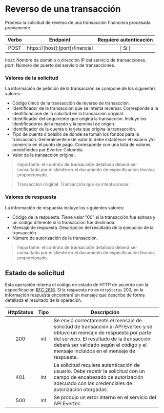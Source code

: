 # Reverso de una transacción

Procesa la solicitud de reverso de una transacción financiera procesada previamente.

| Verbo | Endpoint                                      | Requiere autenticación |
| :---: | --------------------------------------------- | :--------------------: |
| POST  | https://[host]:[port]/financial |          [ Si ]           |

*host*: Nombre de dominio o dirección IP del servicio de transacciones.  
*port*: Número del puerto del servicio de transacciones.

### Valores de la solicitud

La información de petición de la transacción se compone de los siguientes valores:

* Código único de la transacción de reverso de transacción.
* Identificador de la transacción que se intenta reversar. Corresponde a la identificacióne de la solicitud en la transacción original.
* Identificador del adquiriente que origina la transacción. Incluye los identificadores del almacén y la terminal de origen.
* Identificador de la cuenta o tarjeta que origina la transacción.
* Tipo de cuenta o bolsillo de donde se toman los fondos para la transacción. Generalmente este valor lo debe establecer el usuario y/o comercio en el punto de pago. Corresponde con una lista de valores predefinidos por Evertec Colombia.
* Valor de la transacción original.

>Importante: el contrato de transacción detallado deberá ser consultado por el cliente en el documento de especificación técnica proporcionado.

> Transacción original: Transacción que se intenta anular.

### Valores de respuesta

La información de respuesta incluye los siguientes valores:  
* Código de la respuesta. Tiene valor "00" si la transacción fue exitosa y un código diferente si la transacción fue declinada.
* Mensaje de respuesta. Descripción del resultado de la ejecución de la transacción.
* Número de autorización de la transacción.

>Importante: el contrato de transacción detallado deberá ser consultado por el cliente en el documento de especificación técnica proporcionado.

## Estado de solicitud

Esta operación retorna el código de estado de HTTP de acuerdo con la especificación [RFC 2616](https://www.w3.org/Protocols/rfc2616/rfc2616-sec10.html). Si la respuesta no es `HttpStatus` 200, en la información respuesta encontrará un mensaje que describe de forma detallada el resultado de la operación.

HttpStatus | Tipo | Descripción
:---: | :--------: | ------------
200 | int | Se envió correctamente el mensaje de solicitud de transacción al API Evertec y se obtuvo un mensaje de respuesta por parte del servicio. El resultado de la transacción deberá ser validado según el código y el mensaje incluidos en el mensaje de respuesta.
401 | int | La solicitud requiere autenticación de usuario. Debe repetir la solicitud con un campo de encabezado de autorización adecuado con las credenciales de autorización otorgadas.
500 | int | Se produjo un error interno en el servicio del API Evertec. 